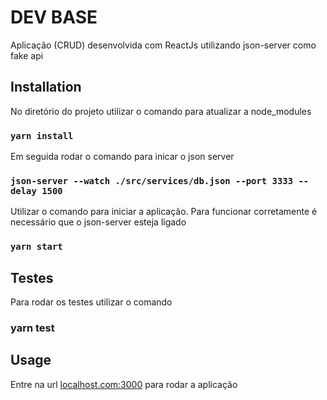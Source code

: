 # DEV BASE

Aplicação (CRUD) desenvolvida com ReactJs utilizando json-server como fake api 

## Installation

No diretório do projeto utilizar o comando para atualizar a node_modules

### `yarn install`

Em seguida rodar o comando para inicar o json server

### `json-server --watch ./src/services/db.json --port 3333 --delay 1500`

Utilizar o comando para iniciar a aplicação. Para funcionar corretamente é necessário que o json-server esteja ligado

### `yarn start`

## Testes

Para rodar os testes utilizar o comando 

### yarn test

## Usage

Entre na url [localhost.com:3000](http://localhost.com:3000) para rodar a aplicação

